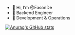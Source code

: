 - 👋 Hi, I’m @EasonDe
- 👀 Backend Engineer
- 🌱 Development & Operations

[![Anurag's GitHub stats](https://github-readme-stats.vercel.app/api?username=EasonDe&show_icons=true&theme=blueberry)](https://github.com/anuraghazra/github-readme-stats)


<!---
EasonDe/EasonDe is a ✨ special ✨ repository because its `README.md` (this file) appears on your GitHub profile.
You can click the Preview link to take a look at your changes.
--->
